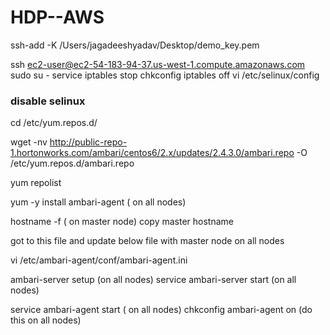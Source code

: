 # HDP--AWS

ssh-add -K /Users/jagadeeshyadav/Desktop/demo_key.pem

ssh ec2-user@ec2-54-183-94-37.us-west-1.compute.amazonaws.com
sudo su -
service iptables stop
chkconfig iptables off
vi /etc/selinux/config
### disable selinux

cd /etc/yum.repos.d/

wget -nv http://public-repo-1.hortonworks.com/ambari/centos6/2.x/updates/2.4.3.0/ambari.repo -O /etc/yum.repos.d/ambari.repo

yum repolist

yum -y install ambari-agent ( on all nodes)

hostname -f ( on master node)
copy master hostname


got to this file and update 
below file with master node on all nodes

vi /etc/ambari-agent/conf/ambari-agent.ini 

ambari-server setup (on all nodes)
service ambari-server start (on all nodes)

service ambari-agent start ( on all nodes)
chkconfig ambari-agent on (do this on all nodes)
